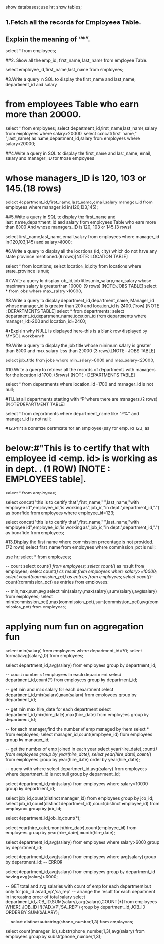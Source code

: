show databases;
use hr;
show tables;

## 1.Fetch all the records for Employees Table.
## Explain the meaning of “*”.
select * from employees;


##2. Show all the emp_id, first_name, last_name from employee Table.

select employee_id,first_name,last_name from employees;


#3.Write  a  query  in  SQL  to  display  the first_name  and  last_name,    department_id  and salary
#   from  employees  Table  who  earn  more  than  20000.
select * from employees;
select department_id,first_name,last_name,salary from employees where salary>20000;
select concat(first_name," ",last_name) as name,department_id,salary from employees where salary>20000;

##4.Write  a  query  in  SQL  to  display  the  first_name  and  last_name,  email,  salary  and manager_ID for those employees 
# whose managers_ID  is 120, 103 or 145.(18 rows)

select department_id,first_name,last_name,email,salary manager_id from employees where manager_id in(120,103,145);


##5.Write  a  query  in  SQL  to  display  the  first_name  and    last_name,department_id  and salary from employees Table   who earn more than 8000 And whose managers_ID  is 120, 103      or 145.(3 rows)

select first_name,last_name,email,salary from employees where  manager_id in(120,103,145) and salary>8000;


#6.Write a query to display all the locations (id, city) which do not have any state province mentioned.(6 rows)[NOTE: LOCATION TABLE]

select * from locations;
select location_id,city from locations where state_province is null;

#7.Write  a  query  to  display  job_id,job  titles,min_salary,max_salary  whose  maximum salary is greaterthan 10000. (9 rows) [NOTE:JOBS TABLE]
select * from jobs where max_salary>10000;



#8.Write   a   query   to   display   department_id,department_name,   Manager_id   whose manager_id  is  greater  than    200  and   location_id  is  2400.(1row)  [NOTE  : DEPARTMENTS TABLE]
select * from departments;
select department_id,department_name,location_id from departments where manager_id>200 and location_id=2400;


#•Explain why NULL is displayed here–this is a blank row displayed by MYSQL workbench





#9.Write a query to display the job title whose minimum  salary is greater than 8000 and max salary less than 20000 (3 rows).[NOTE : JOBS TABLE]

select job_title from jobs where min_salary>8000 and max_salary<20000;



#10.Write a query to retrieve all the records of departments with managers for the location id 1700. (5rows) [NOTE : DEPARTMENTS TABLE]

select * from departments where location_id=1700 and manager_id is not null;


#11.List all departments starting   with   “P”where    there    are managers.(2 rows)[NOTE:DEPARTMENT TABLE]

select * from departments where department_name like "P%" and manager_id is not null;

#12.Print a bonafide certificate for an employee (say for emp. id 123) as
#  below:#"This is to certify that <full name> with employee id <emp. id> is working as <job id> in dept. <dept ID>. (1 ROW) [NOTE : EMPLOYEES table].
select * from employees;

select concat("this is to certify that",first_name," ",last_name,"with employee id",employee_id,"is working as",job_id,"in dept.",department_id,".") 
as bonafide from employees where employee_id=123;

select concat("this is to certify that",first_name," ",last_name,"with employee id",employee_id,"is working as",job_id,"in dept.",department_id,".") 
as bonafide from employees;

#13.Display the first name where commission percentage is not provided.(72 rows)
select first_name from employees where commission_pct is null;

use hr;
select * from employees;


-- count
select count(*) from employees;
select count(*) as result from employees;
select count(*) as result from employees where salary>=10000;
select count(commission_pct) as entries from employees;
select count(*)-count(commission_pct) as entries from employees;

-- min,max,sum,avg
select min(salary),max(salary),sum(salary),avg(salary) from employees;
select min(commission_pct),max(commission_pct),sum(commission_pct),avg(commission_pct) from employees;

# applying num fun on aggregation fun
select min(salary) from employees where department_id=70;
select format(avg(salary),0) from employees;


select department_id,avg(salary) from employees group by department_id;

-- count number of employees in each department
select department_id,count(*) from employees group by department_id;

-- get min and max salary for each department
select department_id,min(salary),max(salary) from employees group by department_id;

-- get min max hire_date for each department
select department_id,min(hire_date),max(hire_date) from employees group by department_id;

-- for each manager,find the number of emp managed by them
select * from employees;
select manager_id,count(employee_id) from employees group by manager_id;

-- get the number of emp joined in each year
select year(hire_date),count(*) from employees group by year(hire_date);
select year(hire_date),count(*) from employees group by year(hire_date) order by year(hire_date);

-- query with where
select department_id,avg(salary) from employees where department_id is not null group by department_id;

select department_id,min(salary) from employees where salary>10000 group by department_id;

select job_id,count(distinct manager_id) from employees group by job_id;
select job_id,count(distinct department_id),count(distinct employee_id) from employees group by job_id;

select department_id,job_id,count(*);

select year(hire_date),month(hire_date),count(employee_id) from employees group by year(hire_date),month(hire_date);

select department_id,avg(salary) from employees where salary>6000 group by department_id;

select department_id,avg(salary) from employees where avg(salary) group by department_id; -- ERROR

select department_id,avg(salary) from employees group by department_id 
having avg(salary)>6000;


-- GET total and avg salaries with count of emp for each department  but only for job_id as'ad_vp','sa_rep'
-- arrange the result for each department in increasing oredr of total salary
select department_id,JOB_ID,SUM(salary),avg(salary),COUNT(*) from employees 
WHERE JOB_ID IN('AD_VP','SA_REP')
group by department_id,JOB_ID
ORDER BY SUM(SALARY);

-- 
select distinct substring(phone_number,1,3) from employees;

select count(manager_id),substr(phone_number,1,3),avg(salary) 
from employees group by substr(phone_number,1,3);




















